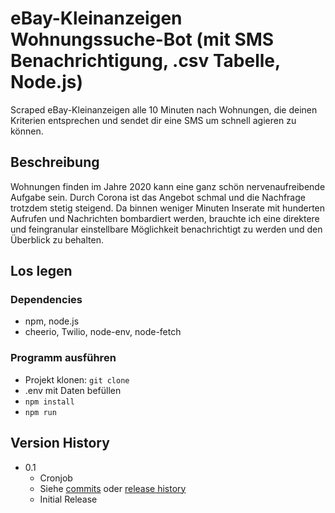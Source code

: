 # eBay-Kleinanzeigen Wohnungssuche-Bot (mit SMS Benachrichtigung, .csv Tabelle, Node.js)

Scraped eBay-Kleinanzeigen alle 10 Minuten nach Wohnungen, die deinen Kriterien entsprechen und sendet dir eine SMS um schnell agieren zu können.

## Beschreibung

Wohnungen finden im Jahre 2020 kann eine ganz schön nervenaufreibende Aufgabe sein. Durch Corona ist das Angebot schmal und die Nachfrage trotzdem stetig steigend. Da binnen weniger Minuten Inserate mit hunderten Aufrufen und Nachrichten bombardiert werden, brauchte ich eine direktere und feingranular einstellbare Möglichkeit benachrichtigt zu werden und den Überblick zu behalten.

## Los legen

### Dependencies

* npm, node.js
* cheerio, Twilio, node-env, node-fetch

### Programm ausführen

* Projekt klonen: `git clone`
* .env mit Daten befüllen
* `npm install`
* `npm run`

## Version History

* 0.1
    * Cronjob
    * Siehe [commits]() oder [release history]()
    * Initial Release